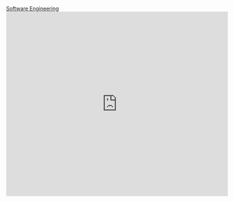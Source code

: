 [Software Engineering](https://github.com/colorstacksu/AcademicResources/blob/main/RequirementForMajors/bsswe-2023.pdf)
<embed src="https://github.com/colorstacksu/AcademicResources/blob/main/RequirementForMajors/bsswe-2023.pdf" width="600" height="500"></embed>
